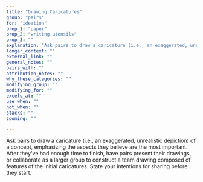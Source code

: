 ```yaml
---
title: "Drawing Caricatures"
group: "pairs"
for: "ideation"
prop_1: "paper"
prop_2: "writing utensils"
prop_3: ""
explanation: "Ask pairs to draw a caricature (i.e., an exaggerated, unrealistic depiction) of a concept, emphasizing the aspects they believe are the most important. After they\'ve had enough time to finish, have pairs present their drawings, or collaborate as a larger group to construct a team drawing composed of features of the initial caricatures. State your intentions for sharing before they start."
longer_context: ""
external_link: ""
general_notes: ""
pairs_with: ""
attribution_notes: ""
why_these_categories: ""
modifying_group: ""
modifying_for: ""
excels_at: ""
use_when: ""
not_when: ""
stacks: ""
zooming: ""

---
```


Ask pairs to draw a caricature (i.e., an exaggerated, unrealistic depiction) of a concept, emphasizing the aspects they believe are the most important. After they've had enough time to finish, have pairs present their drawings, or collaborate as a larger group to construct a team drawing composed of features of the initial caricatures. State your intentions for sharing before they start.
